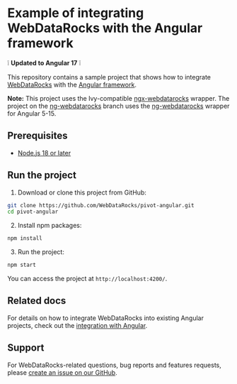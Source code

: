 # Example of integrating WebDataRocks with the Angular framework

:grey_exclamation: **Updated to Angular 17** :grey_exclamation:

This repository contains a sample project that shows how to integrate [WebDataRocks](https://www.webdatarocks.com/) with the [Angular framework](https://angular.dev/).

**Note:** This project uses the Ivy-compatible [ngx-webdatarocks](https://github.com/WebDataRocks/ngx-webdatarocks) wrapper. The project on the [ng-webdatarocks](https://github.com/WebDataRocks/pivot-angular/tree/ng-webdatarocks) branch uses the [ng-webdatarocks](https://github.com/WebDataRocks/ng-webdatarocks) wrapper for Angular 5-15.

## Prerequisites

- [Node.js 18 or later](https://nodejs.org/en)

## Run the project

1. Download or clone this project from GitHub:
```bash
git clone https://github.com/WebDataRocks/pivot-angular.git
cd pivot-angular
```
2. Install npm packages:
```bash
npm install
```
3. Run the project:
```bash
npm start
```
You can access the project at `http://localhost:4200/`.

## Related docs

For details on how to integrate WebDataRocks into existing Angular projects, check out the [integration with Angular](https://www.webdatarocks.com/doc/angular/how-to-start-online-reporting/).

## Support

For WebDataRocks-related questions, bug reports and features requests, please [create an issue on our GitHub](https://github.com/WebDataRocks/web-pivot-table/issues).

